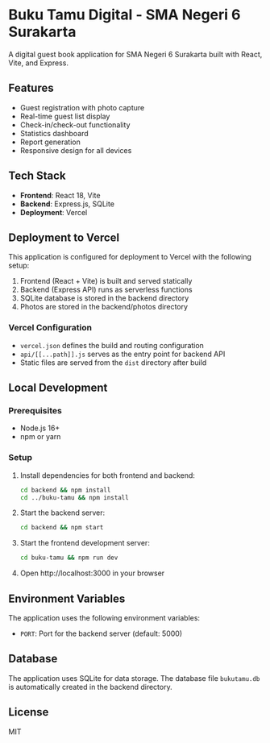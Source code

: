 # Buku Tamu Digital - SMA Negeri 6 Surakarta

A digital guest book application for SMA Negeri 6 Surakarta built with React, Vite, and Express.

## Features

- Guest registration with photo capture
- Real-time guest list display
- Check-in/check-out functionality
- Statistics dashboard
- Report generation
- Responsive design for all devices

## Tech Stack

- **Frontend**: React 18, Vite
- **Backend**: Express.js, SQLite
- **Deployment**: Vercel

## Deployment to Vercel

This application is configured for deployment to Vercel with the following setup:

1. Frontend (React + Vite) is built and served statically
2. Backend (Express API) runs as serverless functions
3. SQLite database is stored in the backend directory
4. Photos are stored in the backend/photos directory

### Vercel Configuration

- `vercel.json` defines the build and routing configuration
- `api/[[...path]].js` serves as the entry point for backend API
- Static files are served from the `dist` directory after build

## Local Development

### Prerequisites

- Node.js 16+
- npm or yarn

### Setup

1. Install dependencies for both frontend and backend:
   ```bash
   cd backend && npm install
   cd ../buku-tamu && npm install
   ```

2. Start the backend server:
   ```bash
   cd backend && npm start
   ```

3. Start the frontend development server:
   ```bash
   cd buku-tamu && npm run dev
   ```

4. Open http://localhost:3000 in your browser

## Environment Variables

The application uses the following environment variables:

- `PORT`: Port for the backend server (default: 5000)

## Database

The application uses SQLite for data storage. The database file `bukutamu.db` is automatically created in the backend directory.

## License

MIT